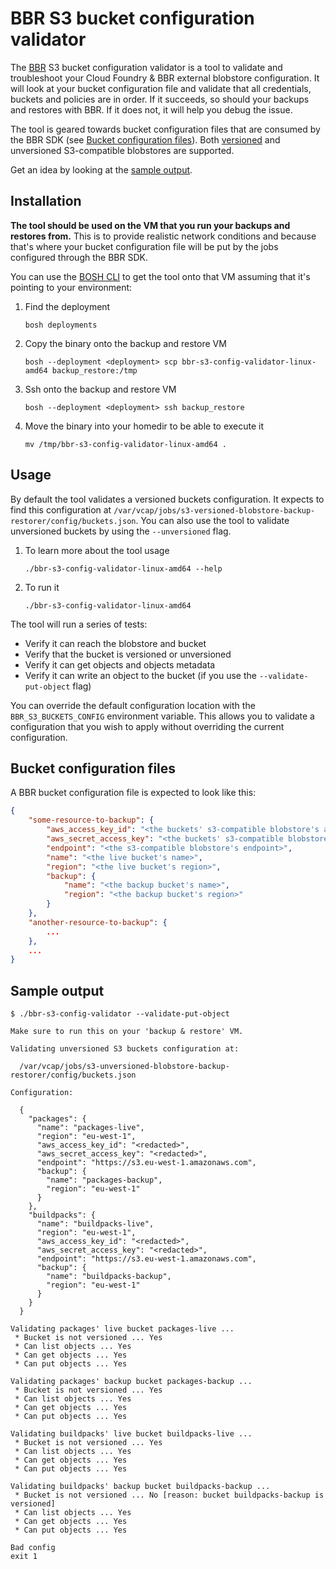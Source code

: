 # BBR S3 bucket configuration validator

The [BBR](https://docs.cloudfoundry.org/bbr/index.html) S3 bucket configuration
validator is a tool to validate and troubleshoot your Cloud Foundry & BBR external
blobstore configuration. It will look at your bucket configuration file and
validate that all credentials, buckets and policies are in order. If it
succeeds, so should your backups and restores with BBR. If it does not, it will
help you debug the issue.

The tool is geared towards bucket configuration files that are consumed by the BBR SDK (see [Bucket configuration files](#bucket-configuration-files)).
Both
[versioned](https://docs.aws.amazon.com/AmazonS3/latest/dev/Versioning.html)
and unversioned S3-compatible blobstores are supported.

Get an idea by looking at the [sample output](#sample-output).

## Installation

**The tool should be used on the VM that you run your backups and restores from.**
This is to provide realistic network conditions and because that's where your
bucket configuration file will be put by the jobs configured through the BBR SDK.

You can use the [BOSH CLI](https://github.com/cloudfoundry/bosh-cli) to get
the tool onto that VM assuming that it's pointing to your environment:
 1. Find the deployment
    ```shell script
    bosh deployments
    ```
 1. Copy the binary onto the backup and restore VM
    ```shell script
    bosh --deployment <deployment> scp bbr-s3-config-validator-linux-amd64 backup_restore:/tmp
    ```
 1. Ssh onto the backup and restore VM
    ```shell script
    bosh --deployment <deployment> ssh backup_restore
    ```
 1. Move the binary into your homedir to be able to execute it
    ```shell script
    mv /tmp/bbr-s3-config-validator-linux-amd64 .
    ```

## Usage

By default the tool validates a versioned buckets configuration. It expects to
find this configuration at
`/var/vcap/jobs/s3-versioned-blobstore-backup-restorer/config/buckets.json`.
You can also use the tool to validate unversioned buckets by using the
`--unversioned` flag.

1. To learn more about the tool usage
   ```shell script
   ./bbr-s3-config-validator-linux-amd64 --help
   ```
1. To run it
   ```shell script
   ./bbr-s3-config-validator-linux-amd64
   ```

The tool will run a series of tests:
- Verify it can reach the blobstore and bucket
- Verify that the bucket is versioned or unversioned
- Verify it can get objects and objects metadata
- Verify it can write an object to the bucket (if you use the `--validate-put-object` flag)

You can override the default configuration location with the `BBR_S3_BUCKETS_CONFIG`
environment variable. This allows you to validate a configuration that you wish
to apply without overriding the current configuration.

## Bucket configuration files

A BBR bucket configuration file is expected to look like this:

```json
{
    "some-resource-to-backup": {
        "aws_access_key_id": "<the buckets' s3-compatible blobstore's access key>",
        "aws_secret_access_key": "<the buckets' s3-compatible blobstore's secret key>",
        "endpoint": "<the s3-compatible blobstore's endpoint>",
        "name": "<the live bucket's name>",
        "region": "<the live bucket's region>",
        "backup": {
            "name": "<the backup bucket's name>",
            "region": "<the backup bucket's region>"
        }
    },
    "another-resource-to-backup": {
        ...
    },
    ...
}
```

## Sample output
```shell script
$ ./bbr-s3-config-validator --validate-put-object

Make sure to run this on your 'backup & restore' VM.

Validating unversioned S3 buckets configuration at:

  /var/vcap/jobs/s3-unversioned-blobstore-backup-restorer/config/buckets.json

Configuration:

  {
    "packages": {
      "name": "packages-live",
      "region": "eu-west-1",
      "aws_access_key_id": "<redacted>",
      "aws_secret_access_key": "<redacted>",
      "endpoint": "https://s3.eu-west-1.amazonaws.com",
      "backup": {
        "name": "packages-backup",
        "region": "eu-west-1"
      }
    },
    "buildpacks": {
      "name": "buildpacks-live",
      "region": "eu-west-1",
      "aws_access_key_id": "<redacted>",
      "aws_secret_access_key": "<redacted>",
      "endpoint": "https://s3.eu-west-1.amazonaws.com",
      "backup": {
        "name": "buildpacks-backup",
        "region": "eu-west-1"
      }
    }
  }

Validating packages' live bucket packages-live ...
 * Bucket is not versioned ... Yes
 * Can list objects ... Yes
 * Can get objects ... Yes
 * Can put objects ... Yes

Validating packages' backup bucket packages-backup ...
 * Bucket is not versioned ... Yes
 * Can list objects ... Yes
 * Can get objects ... Yes
 * Can put objects ... Yes

Validating buildpacks' live bucket buildpacks-live ...
 * Bucket is not versioned ... Yes
 * Can list objects ... Yes
 * Can get objects ... Yes
 * Can put objects ... Yes

Validating buildpacks' backup bucket buildpacks-backup ...
 * Bucket is not versioned ... No [reason: bucket buildpacks-backup is versioned]
 * Can list objects ... Yes
 * Can get objects ... Yes
 * Can put objects ... Yes

Bad config
exit 1
```
